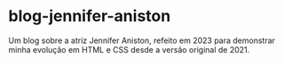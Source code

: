 # blog-jennifer-aniston
Um blog sobre a atriz Jennifer Aniston, refeito em 2023 para demonstrar minha evolução em HTML e CSS desde a versão original de 2021.
